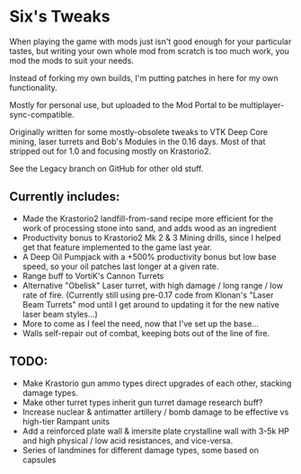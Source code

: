 # Six's Tweaks
When playing the game with mods just isn't good enough for your particular tastes, but writing your own whole mod from scratch is too much work, you mod the mods to suit your needs.

Instead of forking my own builds, I'm putting patches in here for my own functionality.

Mostly for personal use, but uploaded to the Mod Portal to be multiplayer-sync-compatible.

Originally written for some mostly-obsolete tweaks to VTK Deep Core mining, laser turrets and Bob's Modules in the 0.16 days. Most of that stripped out for 1.0 and focusing mostly on Krastorio2.

See the Legacy branch on GitHub for other old stuff.

## Currently includes:
* Made the Krastorio2 landfill-from-sand recipe more efficient for the work of processing stone into sand, and adds wood as an ingredient
* Productivity bonus to Krastorio2 Mk 2 & 3 Mining drills, since I helped get that feature implemented to the game last year.
* A Deep Oil Pumpjack with a +500% productivity bonus but low base speed, so your oil patches last longer at a given rate.
* Range buff to VortiK's Cannon Turrets
* Alternative "Obelisk" Laser turret, with high damage / long range / low rate of fire. (Currently still using pre-0.17 code from Klonan's "Laser Beam Turrets" mod until I get around to updating it for the new native laser beam styles...)
* More to come as I feel the need, now that I've set up the base...
* Walls self-repair out of combat, keeping bots out of the line of fire.

## TODO:
* Make Krastorio gun ammo types direct upgrades of each other, stacking damage types.
* Make other turret types inherit gun turret damage research buff?
* Increase nuclear & antimatter artillery / bomb damage to be effective vs high-tier Rampant units
* Add a reinforced plate wall & imersite plate crystalline wall with 3-5k HP and high physical / low acid resistances, and vice-versa.
* Series of landmines for different damage types, some based on capsules
